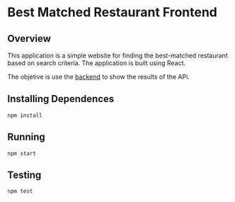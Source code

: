 # Best Matched Restaurant Frontend

## Overview

This application is a simple website for finding the best-matched restaurant based on search criteria.
The application is built using React.

The objetive is use the [backend](https://github.com/SantanaDiogoDev/best-matched-restaurants-ds) to show the results of the APi.


## Installing Dependences

```npm install```

## Running

```npm start```

## Testing

```npm test```